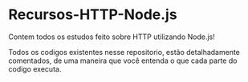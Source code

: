 # Recursos-HTTP-Node.js
Contem todos os estudos feito sobre HTTP utilizando Node.js!

Todos os codigos existentes nesse repositorio, estão detalhadamente comentados, de uma maneira que você entenda o que cada parte do codigo executa.
